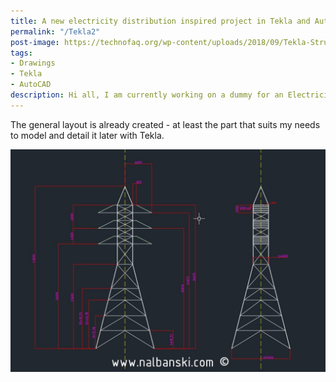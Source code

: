 ```yaml
---
title: A new electricity distribution inspired project in Tekla and AutoCAD in the works!
permalink: "/Tekla2"
post-image: https://technofaq.org/wp-content/uploads/2018/09/Tekla-Structures-%D0%BD%D0%B0-%D1%81%D0%B0%D0%B9%D1%82-620x350.png
tags:
- Drawings
- Tekla
- AutoCAD
description: Hi all, I am currently working on a dummy for an Electricity Pylon model.
---
```


The general layout is already created - at least the part that suits my needs to model and detail it later with Tekla.


![Tekla2 Autocad Layout](/assets/images/Tekla2/screenshot1.jpg)
